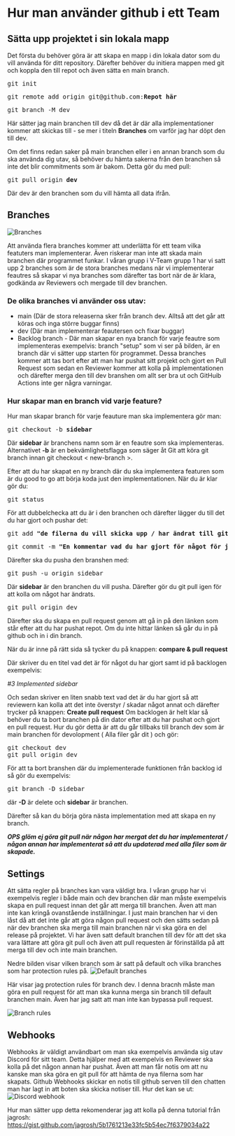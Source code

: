 # Hur man använder github i ett Team
## Sätta upp projektet i sin lokala mapp
Det första du behöver göra är att skapa en mapp i din lokala dator som du vill använda för ditt repository. Därefter behöver du initiera mappen med git och koppla den till repot och även sätta en main branch.
<pre>git init</pre>
<pre>git remote add origin git@github.com:<b>Repot här</b></pre>
<pre>git branch -M dev</pre>
Här sätter jag main branchen till dev då det är där alla implementationer kommer att skickas till - se mer i titeln **Branches** om varför jag har döpt den till dev.


Om det finns redan saker på main branchen eller i en annan branch som du ska använda dig utav, så behöver du hämta sakerna från den branchen så inte det blir commitments som är bakom. Detta gör du med pull:

<pre>git pull origin <b>dev</b></pre>

Där dev är den branchen som du vill hämta all data ifrån.

## Branches

![Branches](/v-teamAssets/branches.png "branches")


Att använda flera branches kommer att underlätta för ett team vilka featuters man implementerar. Även riskerar man inte att skada main branchen där programmet funkar. I våran grupp i V-Team grupp 1 har vi satt upp 2 branches som är de stora branches medans när vi implementerar feautres så skapar vi nya branches som därefter tas bort när de är klara, godkända av Reviewers och mergade till dev branchen.

### De olika branches vi använder oss utav:
- main (Där de stora releaserna sker från branch dev. Alltså att det går att köras och inga större buggar finns)
- dev (Där man implementerar feautersen och fixar buggar)
- Backlog branch - Där man skapar en nya branch för varje feautre som implementeras exempelvis: branch "setup" som vi ser på bilden, är en branch där vi sätter upp starten för programmet. Dessa branches kommer att tas bort efter att man har pushat sitt projekt och gjort en Pull Request som sedan en Reviewer kommer att kolla på implementationen och därefter merga den till dev branshen om allt ser bra ut och GitHuib Actions inte ger några varningar.

### Hur skapar man en branch vid varje feature?

Hur man skapar branch för varje feauture man ska implementera gör man:
<pre>git checkout -b <b>sidebar</b></pre>
Där **sidebar** är branchens namn som är en feautre som ska implementeras.
Alternativet **-b** är en bekvämlighetsflagga som säger åt Git att köra git branch innan git checkout 
< new-branch >.

Efter att du har skapat en ny branch där du ska implementera featuren som är du good to go att börja koda just den implementationen. När du är klar gör du:
<pre>git status</pre>
För att dubbelchecka att du är i den branchen och därefter lägger du till det du har gjort och pushar det:
<pre>git add <b>"de filerna du vill skicka upp / har ändrat till github"</b></pre>
<pre>git commit -m <b>"En kommentar vad du har gjort för något för just den filen"</b></pre>
Därefter ska du pusha den branshen med:
<pre>git push -u origin sidebar</pre>
Där **sidebar** är den branchen du vill pusha.
Därefter gör du git pull igen för att kolla om något har ändrats.
<pre>git pull origin dev</pre>
Därefter ska du skapa en pull request genom att gå in på den länken som står efter att du har pushat repot. Om du inte hittar länken så går du in på github och in i din branch.

När du är inne på rätt sida så tycker du på knappen:
**compare & pull request**


Där skriver du en titel vad det är för något du har gjort samt id på backlogen exempelvis:

*#3 Implemented sidebar*

Och sedan skriver en liten snabb text vad det är du har gjort så att reviewern kan kolla att det inte överstyr / skadar något annat och därefter trycker på knappen:
**Create pull request**
Om backlogen är helt klar så behöver du ta bort branchen på din dator efter att du har pushat och gjort en pull request. Hur du gör detta är att du går tillbaks till branch dev som är main branchen för devolopment ( Alla filer går dit ) och gör:
<pre>git checkout dev
git pull origin dev</pre>
För att ta bort branshen där du implementerade funktionen från backlog id så gör du exempelvis:
<pre>git branch -D sidebar</pre>
där **-D** är delete och **sidebar** är branchen.


Därefter så kan du börja göra nästa implementation med att skapa en ny branch.


***OPS glöm ej göra git pull när någon har mergat det du har implementerat / någon annan har implementerat så att du updaterad med alla filer som är skapade.***

## Settings
Att sätta regler på branches kan vara väldigt bra. I våran grupp har vi exempelvis regler i både main och dev branchen där man måste exempelvis skapa en pull request innan det går att merga till branchen. Även att man inte kan kringå ovanstående inställningar. I just main branchen har vi den låst då att det inte går att göra någon pull request och den sätts sedan på när dev branchen ska merga till main branchen när vi ska göra en del release på projektet. Vi har även satt default branchen till dev för att det ska vara lättare att göra git pull och även att pull requesten är förinställda på att merga till dev och inte main branchen.

Nedre bilden visar vilken branch som är satt på default och vilka branches som har protection rules på.
![Default branches](/v-teamAssets/branch1.png "Default branches")

Här visar jag protection rules för branch dev. I denna bracnh måste man göra en pull request för att man ska kunna merga sin branch till default branchen main. Även har jag satt att man inte kan bypassa pull request.

![Branch rules](/v-teamAssets/branchRule.png "Branch rules")

## Webhooks
Webhooks är väldigt användbart om man ska exempelvis använda sig utav Discord för sitt team. Detta hjälper med att exempelvis en Reviewer ska kolla på det någon annan har pushat. Även att man får notis om att nu kanske man ska göra en git pull för att hämta de nya filerna som har skapats. Github Webhooks skickar en notis till github serven till den chatten man har lagt in att boten ska skicka notiser till. Hur det kan se ut:
![Discord webhook](/v-teamAssets/webhook.png "Discord webhook")

Hur man sätter upp detta rekomenderar jag att kolla på denna tutorial från jagrosh: https://gist.github.com/jagrosh/5b1761213e33fc5b54ec7f6379034a22